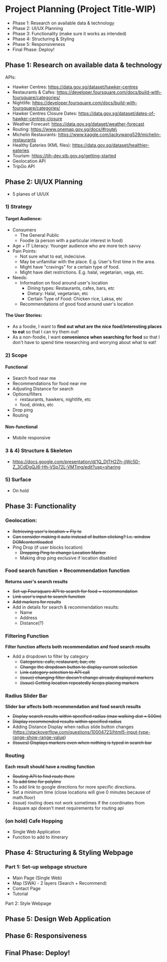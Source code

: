 # Project Planning (Project Title-WIP)

- Phase 1: Research on available data & technology
- Phase 2: UI/UX Planning
- Phase 3: Functionality (make sure it works as intended)
- Phase 4: Structuring & Styling
- Phase 5: Responsiveness
- Final Phase: Deploy!

## Phase 1: Research on available data & technology

APIs:
- Hawker Centres: https://data.gov.sg/dataset/hawker-centres
- Restaurants & Cafes: https://developer.foursquare.com/docs/build-with-foursquare/categories/
- Nightlife: https://developer.foursquare.com/docs/build-with-foursquare/categories/
- Hawker Centres Closure Dates: https://data.gov.sg/dataset/dates-of-hawker-centres-closure
- Weather Forecast: https://data.gov.sg/dataset/weather-forecast
- Routing: https://www.onemap.gov.sg/docs/#route\
- Michelin Restaurants: https://www.kaggle.com/jackywang529/michelin-restaurants
- Healthy Eateries (KML files): https://data.gov.sg/dataset/healthier-eateries
- Tourism: https://tih-dev.stb.gov.sg/getting-started
- Geolocation API
- TripGo API


## Phase 2: UI/UX Planning
- 5 planes of UI/UX

### 1) Strategy

#### Target Audience:

- Consumers
  - The General Public
  - Foodie (a person with a particular interest in food)
- Age + IT Literacy: Younger audience who are more tech savvy
- Pain Points:
  - Not sure what to eat, indecisive.
  - May be unfamiliar with the place. E.g. User's first time in the area.
  - Might have "cravings" for a certain type of food.
  - Might have diet restrictions. E.g. halal, vegetarian, vega, etc.
- Needs:
  - Information on food around user's location
    - Dining types: Restaurants, cafes, bars, etc
    - Dietary: Halal, vegetarian, etc
    - Certain Type of Food: Chicken rice, Laksa, etc
  - Recommendations of good food around user's location

#### The User Stories:

<!-- format: as a (what), I want (goal) so that (benefit) -->

- As a foodie, I want to **find out what are the nice food/interesting places to eat** so that I can try them out!
- As a non-foodie, I want **convenience when searching for food** so that I don't have to spend time researching and worrying about what to eat!

### 2) Scope

#### Functional

- Search food near me
- Recommendations for food near me
- Adjusting Distance for search
- Options/filters
  - restaurants, hawkers, nightlife, etc
  - food, drinks, etc
- Drop ping
- Routing

#### Non-functional
- Mobile responsive


### 3 & 4) Structure & Skeleton
- https://docs.google.com/presentation/d/1Q_DtTH2Zh-jjWc5D-Z_3CdDgQJ6-Hh-VSp72L-VMTmg/edit?usp=sharing


### 5) Surface
- On hold

## Phase 3: Functionality
### Geolocation:
- ~~Retrieving user's location + Fly to~~
- ~~Can consider making it auto instead of button clicking? I.e. window DOMcontentloaded~~
- Ping Drop (if user blocks location)
  - ~~Dropping Ping to change Location Marker~~
  - Making drop ping exclusive if location disabled
### Food search function + Recommendation function
**Returns user's search results**
- ~~Set-up Foursquare API to search for food + recommendation~~
- ~~Link user's input to search function~~
- ~~Add markers for results~~
- Add in details for search & recommendation results:
  - Name
  - Address
  - Distance(?)
### Filtering Function
**Filter function affects both recommendation and food search results**
- Add a dropdown to filter by category
  - ~~Categories: cafe, restaurant, bar, etc~~
  - ~~Change the dropdown button to display current selection~~
  - ~~Link category selection to API call~~
  - ~~(issue) changing filter doesn't change already displayed markers~~
  - ~~(issue) Getting location repeatedly keeps placing markers~~
### Radius Slider Bar
**Slider bar affects both recommendation and food search results**
- ~~Display search results within specified radius (max walking dist = 500m)~~
- ~~Display recommended results within specified radius~~
- Adding Distance Display when radius slide button changes (https://stackoverflow.com/questions/10004723/html5-input-type-range-show-range-value)
- ~~(Issues) Displays markers even when nothing is typed in search bar~~
### Routing
**Each result should have a routing function**
- ~~Routing API to find route there~~
- ~~To add time for polyline~~
- To add link to google directions for more specific directions.
- Set a minimum time (close locations will give 0 minutes because of math.floor)
- (issue) routing does not work sometimes if the coordinates from 4square api doesn't meet requirements for routing api
### (on hold) Cafe Hopping
- Single Web Application
- Function to add to itinerary

## Phase 4: Structuring & Styling Webpage
### Part 1: Set-up webpage structure
- Main Page (Single Web)
- Map (SWA) - 2 layers (Search + Recommend)
- Contact Page
- Tutorial

Part 2: Style Webpage


## Phase 5: Design Web Application

## Phase 6: Responsiveness

## Final Phase: Deploy!

